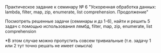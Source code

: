 Практическое задание к семинару № 6 "Ускоренная обработка данных: lambda, filter, map, zip, enumerate, list comprehension. Продолжение"

Посмотреть решенные задачи (семинары и дз 1-6), найти и решить 5 задач с помощью использования лямбд, filter, map, zip, enumerate, list comprehension

*В этом случае можно пропустить совсем тривиальные (т.е. задачу 1 или 2 тут точно решать не имеет смысла)